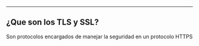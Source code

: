 
---
## ¿Que son los TLS y SSL?

Son protocolos encargados de manejar la seguridad en un protocolo HTTPS

